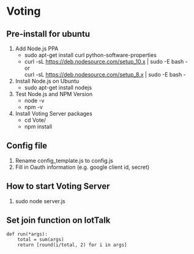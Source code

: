 Voting
=============

## Pre-install for ubuntu
1. Add Node.js PPA  
	+ sudo apt-get install curl python-software-properties  
	+ curl -sL https://deb.nodesource.com/setup_10.x | sudo -E bash -  
		or  
		curl -sL https://deb.nodesource.com/setup_8.x | sudo -E bash -  
2. Install Node.js on Ubuntu  
	+ sudo apt-get install nodejs  
3. Test Node.js and NPM Version  
	+ node -v   
	+ npm -v   
4. Install Voting Server packages  
	+ cd Vote/  
	+ npm install  
## Config file
1. Rename config_template.js to config.js
2. Fill in Oauth information (e.g. google client id, secret)
## How to start Voting Server
1. sudo node server.js
## Set join function on IotTalk
```
def run(*args):
    total = sum(args)    
    return [round(i/total, 2) for i in args]
```